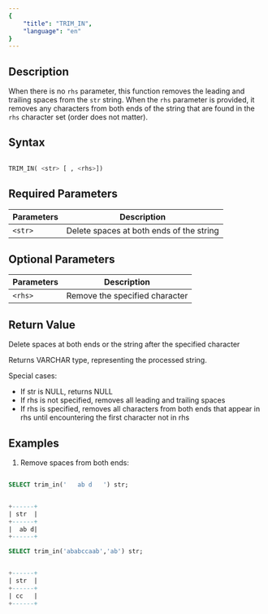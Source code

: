 ```yaml
---
{
    "title": "TRIM_IN",
    "language": "en"
}
---
```


## Description


When there is no `rhs` parameter, this function removes the leading and trailing spaces from the `str` string. When the `rhs` parameter is provided, it removes any characters from both ends of the string that are found in the `rhs` character set (order does not matter).


## Syntax

```sql

TRIM_IN( <str> [ , <rhs>])
```
## Required Parameters

| Parameters | Description |
|------|------|
| `<str>` | Delete spaces at both ends of the string |


## Optional Parameters

| Parameters | Description |
|------|------|
| `<rhs>` | Remove the specified character |

## Return Value
Delete spaces at both ends or the string after the specified character


Returns VARCHAR type, representing the processed string.

Special cases:
- If str is NULL, returns NULL
- If rhs is not specified, removes all leading and trailing spaces
- If rhs is specified, removes all characters from both ends that appear in rhs until encountering the first character not in rhs

## Examples

1. Remove spaces from both ends:
```sql

SELECT trim_in('   ab d   ') str;
```

```sql

+------+
| str  |
+------+
|  ab d|
+------+
```


```sql
SELECT trim_in('ababccaab','ab') str;
```

```sql

+------+
| str  |
+------+
| cc   |
+------+


```
